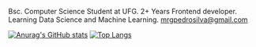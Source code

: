 Bsc. Computer Science Student at UFG. 
2+ Years Frontend developer. 
Learning Data Science and Machine Learning. 
mrgpedrosilva@gmail.com

<!---
mrpedro567/mrpedro567 is a ✨ special ✨ repository because its `README.md` (this file) appears on your GitHub profile.
You can click the Preview link to take a look at your changes.
--->
[![Anurag's GitHub stats](https://github-readme-stats.vercel.app/api?username=mrpedro567&theme=dracula&count_private=true&)](https://github.com/anuraghazra/github-readme-stats)
[![Top Langs](https://github-readme-stats.vercel.app/api/top-langs/?username=mrpedro567&layout=compact)](https://github.com/anuraghazra/github-readme-stats)
